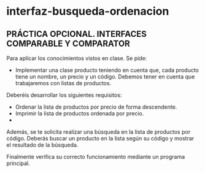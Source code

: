 # interfaz-busqueda-ordenacion 

## PRÁCTICA OPCIONAL. INTERFACES COMPARABLE Y COMPARATOR

Para aplicar los conocimientos vistos en clase. Se pide:

* Implementar una clase producto teniendo en cuenta que, cada producto tiene un nombre, un precio y un código. Debemos tener en cuenta que trabajaremos con listas de productos.

Deberéis desarrollar los siguientes requisitos:

- Ordenar la lista de productos por precio de forma descendente.
- Imprimir la lista de productos ordenada por precio.
- 
Además, se te solicita realizar una búsqueda en la lista de productos por código. Deberás buscar un producto en la lista según su código y mostrar el resultado de la búsqueda.

Finalmente  verifica su correcto funcionamiento mediante un programa principal.
